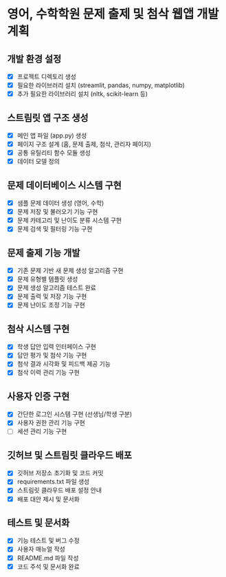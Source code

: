# 영어, 수학학원 문제 출제 및 첨삭 웹앱 개발 계획

## 개발 환경 설정
- [x] 프로젝트 디렉토리 생성
- [x] 필요한 라이브러리 설치 (streamlit, pandas, numpy, matplotlib)
- [x] 추가 필요한 라이브러리 설치 (nltk, scikit-learn 등)

## 스트림릿 앱 구조 생성
- [x] 메인 앱 파일 (app.py) 생성
- [x] 페이지 구조 설계 (홈, 문제 출제, 첨삭, 관리자 페이지)
- [x] 공통 유틸리티 함수 모듈 생성
- [x] 데이터 모델 정의

## 문제 데이터베이스 시스템 구현
- [x] 샘플 문제 데이터 생성 (영어, 수학)
- [x] 문제 저장 및 불러오기 기능 구현
- [x] 문제 카테고리 및 난이도 분류 시스템 구현
- [x] 문제 검색 및 필터링 기능 구현

## 문제 출제 기능 개발
- [x] 기존 문제 기반 새 문제 생성 알고리즘 구현
- [x] 문제 유형별 템플릿 생성
- [x] 문제 생성 알고리즘 테스트 완료
- [x] 문제 출력 및 저장 기능 구현
- [x] 문제 난이도 조정 기능 구현

## 첨삭 시스템 구현
- [x] 학생 답안 입력 인터페이스 구현
- [x] 답안 평가 및 첨삭 기능 구현
- [x] 첨삭 결과 시각화 및 피드백 제공 기능
- [x] 첨삭 이력 관리 기능 구현

## 사용자 인증 구현
- [x] 간단한 로그인 시스템 구현 (선생님/학생 구분)
- [x] 사용자 권한 관리 기능 구현
- [ ] 세션 관리 기능 구현

## 깃허브 및 스트림릿 클라우드 배포
- [x] 깃허브 저장소 초기화 및 코드 커밋
- [x] requirements.txt 파일 생성
- [x] 스트림릿 클라우드 배포 설정 안내
- [x] 배포 대안 제시 및 문서화

## 테스트 및 문서화
- [x] 기능 테스트 및 버그 수정
- [x] 사용자 매뉴얼 작성
- [x] README.md 파일 작성
- [x] 코드 주석 및 문서화 완료
